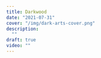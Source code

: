 ```yaml
---
title: Darkwood
date: "2021-07-31"
cover: "/img/dark-arts-cover.png"
description:
  ""
draft: true
video: ""
---
```


